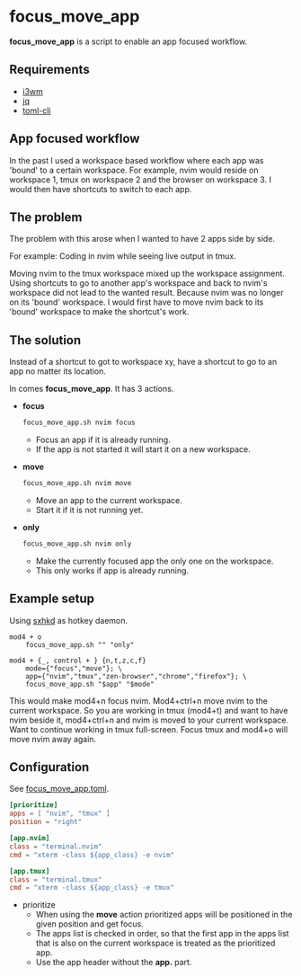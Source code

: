 # focus_move_app

**focus_move_app** is a script to enable an app focused workflow.

## Requirements

- [i3wm](https://i3wm.org)
- [jq](https://github.com/jqlang/jq)
- [toml-cli](https://github.com/gnprice/toml-cli)

## App focused workflow

In the past I used a workspace based workflow where each app was 'bound' to a
certain workspace.
For example, nvim would reside on workspace 1, tmux on workspace 2 and the browser on workspace 3.
I would then have shortcuts to switch to each app.

## The problem

The problem with this arose when I wanted to have 2 apps side by side.

For example: Coding in nvim while seeing live output in tmux.

Moving nvim to the tmux workspace mixed up the workspace assignment.
Using shortcuts to go to another app's workspace and back to nvim's workspace did not lead to the
wanted result.
Because nvim was no longer on its 'bound' workspace.
I would first have to move nvim back to its 'bound' workspace
to make the shortcut's work.

## The solution

Instead of a shortcut to got to workspace xy, have a shortcut to go to an app no
matter its location.

In comes **focus_move_app**. It has 3 actions.

- **focus**

  ```bash
  focus_move_app.sh nvim focus
  ```

  - Focus an app if it is already running.
  - If the app is not started it will start it on a new workspace.

- **move**

  ```bash
  focus_move_app.sh nvim move
  ```

  - Move an app to the current workspace.
  - Start it if it is not running yet.

- **only**

  ```bash
  focus_move_app.sh nvim only
  ```

  - Make the currently focused app the only one on the workspace.
  - This only works if app is already running.

## Example setup

Using [sxhkd](https://github.com/baskerville/sxhkd) as hotkey daemon.

```config
mod4 + o
    focus_move_app.sh "" "only"

mod4 + {_, control + } {n,t,z,c,f}
    mode={"focus","move"}; \
    app={"nvim","tmux","zen-browser","chrome","firefox"}; \
    focus_move_app.sh "$app" "$mode"
```

This would make mod4+n focus nvim. Mod4+ctrl+n move nvim to the current
workspace.
So you are working in tmux (mod4+t) and want to have nvim beside it,
mod4+ctrl+n and nvim is moved to your current workspace.
Want to continue working in tmux full-screen.
Focus tmux and mod4+o will move nvim away again.

## Configuration

See [focus_move_app.toml](focus_move_app.toml).

```toml
[prioritize]
apps = [ "nvim", "tmux" ]
position = "right"

[app.nvim]
class = "terminal.nvim"
cmd = "xterm -class ${app_class} -e nvim"

[app.tmux]
class = "terminal.tmux"
cmd = "xterm -class ${app_class} -e tmux"
```

- prioritize
  - When using the **move** action prioritized apps will be positioned in the given position
    and get focus.
  - The apps list is checked in order, so that the first app in the apps list that is also on the
    current workspace is treated as the prioritized app.
  - Use the app header without the **app.** part.
